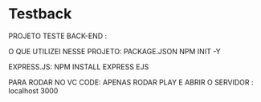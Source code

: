 # Testback

PROJETO TESTE BACK-END :

O QUE UTILIZEI NESSE PROJETO: PACKAGE.JSON
NPM INIT -Y

EXPRESS.JS:
NPM INSTALL EXPRESS EJS

PARA RODAR NO VC CODE:
APENAS RODAR PLAY E ABRIR O SERVIDOR : localhost 3000
